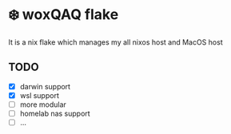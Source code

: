 # :snowflake: woxQAQ flake

It is a nix flake which manages my all nixos host and MacOS host

## TODO

- [x] darwin support
- [x] wsl support
- [ ] more modular
- [ ] homelab nas support
- [ ] ...

